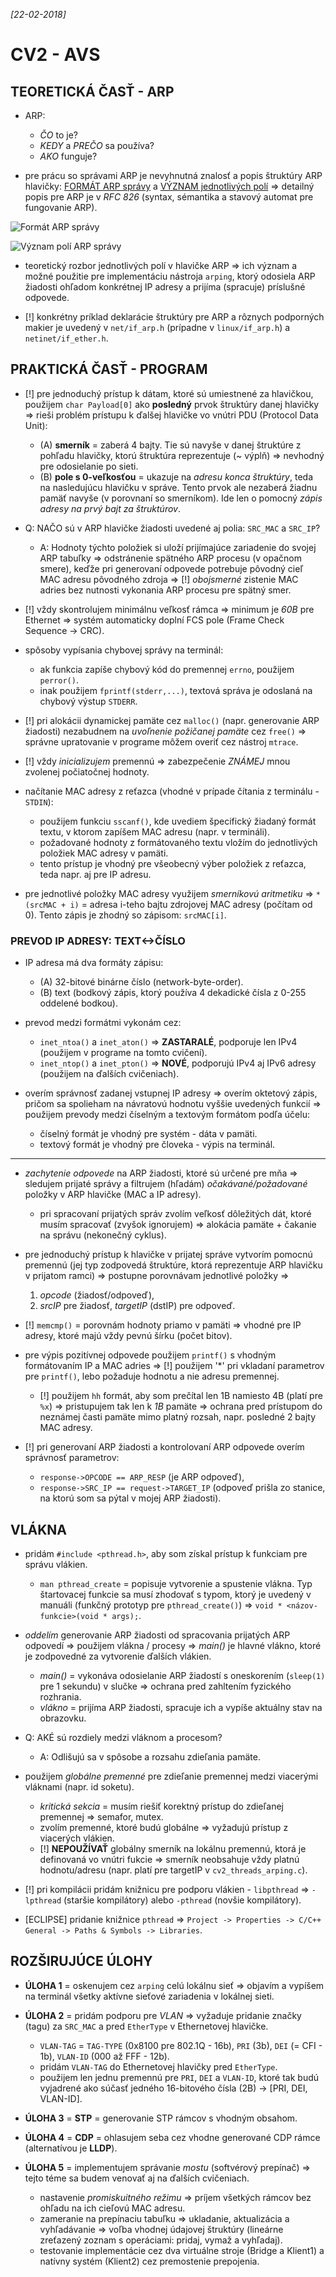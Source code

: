 _[22-02-2018]_

# CV2 - AVS

## TEORETICKÁ ČASŤ - ARP

- ARP:
    + _ČO_ to je?
    + _KEDY_ a _PREČO_ sa používa?
    + _AKO_ funguje?

- pre prácu so správami ARP je nevyhnutná znalosť a popis štruktúry ARP hlavičky: [FORMÁT ARP správy](./arp_format.png) a [VÝZNAM jednotlivých polí](./arp-hdr-fields.jpg) => detailný popis pre ARP je v _RFC 826_ (syntax, sémantika a stavový automat pre fungovanie ARP).

![Formát ARP správy](./arp_format.png)

![Význam polí ARP správy](./arp-hdr-fields.jpg)

- teoretický rozbor jednotlivých polí v hlavičke ARP => ich význam a možné použitie pre implementáciu nástroja `arping`, ktorý odosiela ARP žiadosti ohľadom konkrétnej IP adresy a prijíma (spracuje) príslušné odpovede.

- [!] konkrétny príklad deklarácie štruktúry pre ARP a rôznych podporných makier je uvedený v `net/if_arp.h` (prípadne v `linux/if_arp.h`) a `netinet/if_ether.h`.

## PRAKTICKÁ ČASŤ - PROGRAM

- [!] pre jednoduchý prístup k dátam, ktoré sú umiestnené za hlavičkou, použijem `char Payload[0]` ako __posledný__ prvok štruktúry danej hlavičky => rieši problém prístupu k ďalšej hlavičke vo vnútri PDU (Protocol Data Unit):
    + (A) __smerník__ = zaberá 4 bajty. Tie sú navyše v danej štruktúre z pohľadu hlavičky, ktorú štruktúra reprezentuje (~ výplň) => nevhodný pre odosielanie po sieti.
    + (B) __pole s 0-veľkosťou__ = ukazuje na _adresu konca štruktúry_, teda na nasledujúcu hlavičku v správe. Tento prvok ale nezaberá žiadnu pamäť navyše (v porovnaní so smerníkom). Ide len o pomocný _zápis adresy na prvý bajt za štruktúrov_.

- Q: NAČO sú v ARP hlavičke žiadosti uvedené aj polia: `SRC_MAC` a `SRC_IP`?
    + A: Hodnoty týchto položiek si uloží prijímajúce zariadenie do svojej ARP tabuľky => odstránenie spätného ARP procesu (v opačnom smere), keďže pri generovaní odpovede potrebuje pôvodný cieľ MAC adresu pôvodného zdroja => [!] _obojsmerné_ zistenie MAC adries bez nutnosti vykonania ARP procesu pre spätný smer.

- [!] vždy skontrolujem minimálnu veľkosť rámca => minimum je _60B_ pre Ethernet => systém automaticky doplní FCS pole (Frame Check Sequence -> CRC).
- spôsoby vypísania chybovej správy na terminál:
    + ak funkcia zapíše chybový kód do premennej `errno`, použijem `perror()`.
    + inak použijem `fprintf(stderr,...)`, textová správa je odoslaná na chybový výstup `STDERR`.
- [!] pri alokácii dynamickej pamäte cez `malloc()` (napr. generovanie ARP žiadosti) nezabudnem na _uvoľnenie požičanej pamäte_ cez `free()` => správne upratovanie v programe môžem overiť cez nástroj `mtrace`.
- [!] vždy _inicializujem_ premennú => zabezpečenie _ZNÁMEJ_ mnou zvolenej počiatočnej hodnoty.

- načítanie MAC adresy z reťazca (vhodné v prípade čítania z terminálu - `STDIN`):
    + použijem funkciu `sscanf()`, kde uvediem špecifický žiadaný formát textu, v ktorom zapíšem MAC adresu (napr. v termináli).
    + požadované hodnoty z formátovaného textu vložím do jednotlivých položiek MAC adresy v pamäti.
    + tento prístup je vhodný pre všeobecný výber položiek z reťazca, teda napr. aj pre IP adresu.

- pre jednotlivé položky MAC adresy využijem _smerníkovú aritmetiku_ => `*(srcMAC + i)` = adresa i-teho bajtu zdrojovej MAC adresy (počítam od 0). Tento zápis je zhodný so zápisom: `srcMAC[i]`.

### PREVOD IP ADRESY: TEXT<->ČÍSLO

- IP adresa má dva formáty zápisu:
    + (A) 32-bitové binárne číslo (network-byte-order).
    + (B) text (bodkový zápis, ktorý používa 4 dekadické čísla z 0-255 oddelené bodkou).

- prevod medzi formátmi vykonám cez:
    + `inet_ntoa()` a `inet_aton()` => __ZASTARALÉ__, podporuje len IPv4 (použijem v programe na tomto cvičení).
    + `inet_ntop()` a `inet_pton()` => __NOVÉ__, podporujú IPv4 aj IPv6 adresy (použijem na ďalších cvičeniach).

- overím správnosť zadanej vstupnej IP adresy => overím oktetový zápis, pričom sa spolieham na návratovú hodnotu vyššie uvedených funkcií => použijem prevody medzi číselným a textovým formátom podľa účelu:
    + číselný formát je vhodný pre systém - dáta v pamäti.
    + textový formát je vhodný pre človeka - výpis na terminál.

-----

- _zachytenie odpovede_ na ARP žiadosti, ktoré sú určené pre mňa => sledujem prijaté správy a filtrujem (hľadám) _očakávané/požadované_ položky v ARP hlavičke (MAC a IP adresy).
    + pri spracovaní prijatých správ zvolím veľkosť dôležitých dát, ktoré musím spracovať (zvyšok ignorujem) => alokácia pamäte + čakanie na správu (nekonečný cyklus).

- pre jednoduchý prístup k hlavičke v prijatej správe vytvorím pomocnú premennú (jej typ zodpovedá štruktúre, ktorá reprezentuje ARP hlavičku v prijatom ramci) => postupne porovnávam jednotlivé položky =>
    1. _opcode_ (žiadosť/odpoveď),
    2. _srcIP_ pre žiadosť, _targetIP_ (dstIP) pre odpoveď.

- [!] `memcmp()` = porovnám hodnoty priamo v pamäti => vhodné pre IP adresy, ktoré majú vždy pevnú šírku (počet bitov).
- pre výpis pozitívnej odpovede použijem `printf()` s vhodným formátovaním IP a MAC adries => [!] použijem '*' pri vkladaní parametrov pre `printf()`, lebo požaduje hodnotu a nie adresu premennej.
    + [!] použijem `hh` formát, aby som prečítal len 1B namiesto 4B (platí pre `%x`) => pristupujem tak len k _1B_ pamäte => ochrana pred prístupom do neznámej časti pamäte mimo platný rozsah, napr. posledné 2 bajty MAC adresy.

- [!] pri generovaní ARP žiadosti a kontrolovaní ARP odpovede overím správnosť parametrov:
    + `response->OPCODE == ARP_RESP` (je ARP odpoveď),
    + `response->SRC_IP == request->TARGET_IP` (odpoveď prišla zo stanice, na ktorú som sa pýtal v mojej ARP žiadosti).

## VLÁKNA

- pridám `#include <pthread.h>`, aby som získal prístup k funkciam pre správu vlákien.
    + `man pthread_create` = popisuje vytvorenie a spustenie vlákna. Typ štartovacej funkcie sa musí zhodovať s typom, ktorý je uvedený v manuáli (funkčný prototyp pre `pthread_create()`) => `void * <názov-funkcie>(void * args);`.

- _oddelím_ generovanie ARP žiadosti od spracovania prijatých ARP odpovedí => použijem vlákna / procesy => _main()_ je hlavné vlákno, ktoré je zodpovedné za vytvorenie ďalších vlákien.
    + _main()_ = vykonáva odosielanie ARP žiadostí s oneskorením (`sleep(1)` pre 1 sekundu) v slučke => ochrana pred zahltením fyzického rozhrania.
    + _vlákno_ = prijíma ARP žiadosti, spracuje ich a vypíše aktuálny stav na obrazovku.

- Q: AKÉ sú rozdiely medzi vláknom a procesom?
    + A: Odlišujú sa v spôsobe a rozsahu zdieľania pamäte.

- použijem _globálne premenné_ pre zdieľanie premennej medzi viacerými vláknami (napr. id soketu).
    + _kritická sekcia_ = musím riešiť korektný prístup do zdieľanej premennej => semafor, mutex.
    + zvolím premenné, ktoré budú globálne => vyžadujú prístup z viacerých vlákien.
    + [!] __NEPOUŽÍVAŤ__ globálny smerník na lokálnu premennú, ktorá je definovaná vo vnútri fukcie => smerník neobsahuje vždy platnú hodnotu/adresu (napr. platí pre targetIP v `cv2_threads_arping.c`).

- [!] pri kompilácii pridám knižnicu pre podporu vlákien - `libpthread` => `-lpthread` (staršie kompilátory) alebo `-pthread` (novšie kompilátory).
- [ECLIPSE] pridanie knižnice `pthread`  => `Project -> Properties -> C/C++ General -> Paths & Symbols -> Libraries`.

## ROZŠIRUJÚCE ÚLOHY

- **ÚLOHA 1** = oskenujem cez `arping` celú lokálnu sieť => objavím a vypíšem na terminál všetky aktívne sieťové zariadenia v lokálnej sieti.
- **ÚLOHA 2** = pridám podporu pre _VLAN_ => vyžaduje pridanie značky (tagu) za `SRC_MAC` a pred `EtherType` v Ethernetovej hlavičke.
    + `VLAN-TAG` = `TAG-TYPE` (0x8100 pre 802.1Q - 16b), `PRI` (3b), `DEI` (= CFI - 1b), `VLAN-ID` (000 až FFF - 12b).
    + pridám `VLAN-TAG` do Ethernetovej hlavičky pred `EtherType`.
    + použijem len jednu premennú pre `PRI`, `DEI` a `VLAN-ID`, ktoré tak budú vyjadrené ako súčasť jedného 16-bitového čísla (2B) -> [PRI, DEI, VLAN-ID].

- **ÚLOHA 3** = __STP__ = generovanie STP rámcov s vhodným obsahom.
- **ÚLOHA 4** = __CDP__ = ohlasujem seba cez vhodne generované CDP rámce (alternatívou je __LLDP__).
- **ÚLOHA 5** = implementujem správanie _mostu_ (softvérový prepínač) => tejto téme sa budem venovať aj na ďalších cvičeniach.
    + nastavenie _promiskuitného režimu_ => príjem všetkých rámcov bez ohľadu na ich cieľovú MAC adresu.
    + zameranie na prepínaciu tabuľku => ukladanie, aktualizácia a vyhľadávanie => voľba vhodnej údajovej štruktúry (lineárne zreťazený zoznam s operáciami: pridaj, vymaž a vyhľadaj).
    + testovanie implementácie cez dva virtuálne stroje (Bridge a Klient1) a natívny systém (Klient2) cez premostenie prepojenia.
